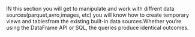 IN this section you will get to manipulate and work with diffrent data sources(parquet,avro,images, etc)
you will know how to create temporary views and tablesfrom the existing built-in data sources.Whether you’re using the DataFrame API or SQL, the queries produce identical outcomes.

